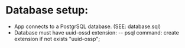 # Database setup:

- App connects to a PostgrSQL database. (SEE: database.sql)
- Database must have uuid-ossd extension:
  -- psql command: create extension if not exists "uuid-ossp";
